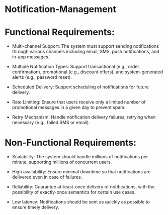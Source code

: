 # Notification-Management

# Functional Requirements:

- Multi-channel Support: The system must support sending notifications through various channels including email, SMS, push notifications, and in-app messages.

- Multiple Notification Types: Support transactional (e.g., order confirmation), promotional (e.g., discount offers), and system-generated alerts (e.g., password reset).

- Scheduled Delivery: Support scheduling of notifications for future delivery.

- Rate Limiting: Ensure that users receive only a limited number of promotional messages in a given day to prevent spam.

- Retry Mechanism: Handle notification delivery failures, retrying when necessary (e.g., failed SMS or email).

# Non-Functional Requirements:

- Scalability: The system should handle millions of notifications per minute, supporting millions of concurrent users.

- High availability: Ensure minimal downtime so that notifications are delivered even in case of failures.

- Reliability: Guarantee at-least-once delivery of notifications, with the possibility of exactly-once semantics for certain use cases.

- Low latency: Notifications should be sent as quickly as possible to ensure timely delivery.
